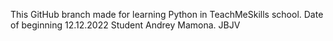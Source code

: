 This GitHub branch made for learning
Python in TeachMeSkills school.
Date of beginning 12.12.2022
Student Andrey Mamona. JBJV